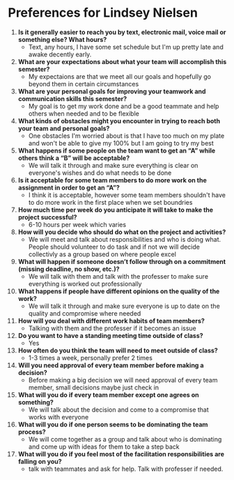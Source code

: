 # Preferences for Lindsey Nielsen

1. __Is it generally easier to reach you by text, electronic mail, voice mail or something else?  What hours?__ 
   * Text, any hours, I have some set schedule but I'm up pretty late and awake decently early.
1. __What are your expectations about what your team will accomplish this semester?__ 
   * My expectaions are that we meet all our goals and hopefully go beyond them in certain circumstances
1. __What are your personal goals for improving your teamwork and communication skills this semester?__ 
   * My goal is to get my work done and be a good teammate and help others when needed and to be flexible
1. __What kinds of obstacles might you encounter in trying to reach both your team and personal goals?__ 
   * One obstacles I'm worried about is that I have too much on my plate and won't be able to give my 100% but I am going to try my best
1. __What happens if some people on the team want to get an “A” while others think a “B” will be acceptable?__ 
   * We will talk it through and make sure everything is clear on everyone's wishes and do what needs to be done 
1. __Is it acceptable for some team members to do more work on the assignment in order to get an “A”?__ 
   * I think it is acceptable, however some team members shouldn't have to do more work in the first place when we set boundries
1. __How much time per week do you anticipate it will take to make the project successful?__ 
   * 6-10 hours per week which varies
1. __How will you decide who should do what on the project and activities?__ 
   * We will meet and talk about responsibilities and who is doing what. People should volunteer to do task and if not we will decide collectivly as a group based on where people excel
1. __What will happen if someone doesn’t follow through on a commitment (missing deadline, no show, etc.)?__ 
   * We will talk with them and talk with the professer to make sure everything is worked out professionally
1. __What happens if people have different opinions on the quality of the work?__ 
   * We will talk it through and make sure everyone is up to date on the quality and compromise where needed
1. __How will you deal with different work habits of team members?__ 
   * Talking with them and the professer if it becomes an issue
1. __Do you want to have a standing meeting time outside of class?__ 
   * Yes
1. __How often do you think the team will need to meet outside of class?__ 
   * 1-3 times a week, personally prefer 2 times
1. __Will you need approval of every team member before making a decision?__ 
   * Before making a big decision we will need approval of every team member, small decisions maybe just check in
1. __What will you do if every team member except one agrees on something?__ 
   * We will talk about the decision and come to a compromise that works with everyone
1. __What will you do if one person seems to be dominating the team process?__ 
   * We will come together as a group and talk about who is dominating and come up with ideas for them to take a step back
1. __What will you do if you feel most of the facilitation responsibilities are falling on you?__ 
   * talk with teammates and ask for help. Talk with professer if needed.
